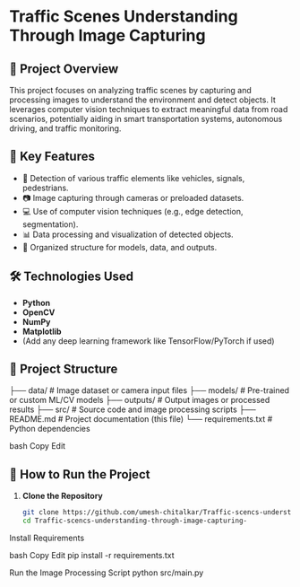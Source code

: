 # Traffic Scenes Understanding Through Image Capturing

## 📸 Project Overview

This project focuses on analyzing traffic scenes by capturing and processing images to understand the environment and detect objects. It leverages computer vision techniques to extract meaningful data from road scenarios, potentially aiding in smart transportation systems, autonomous driving, and traffic monitoring.

## 🧠 Key Features

- 🚗 Detection of various traffic elements like vehicles, signals, pedestrians.
- 📷 Image capturing through cameras or preloaded datasets.
- 💻 Use of computer vision techniques (e.g., edge detection, segmentation).
- 📊 Data processing and visualization of detected objects.
- 📁 Organized structure for models, data, and outputs.
## 🛠️ Technologies Used

- **Python**
- **OpenCV**
- **NumPy**
- **Matplotlib**
- (Add any deep learning framework like TensorFlow/PyTorch if used)

## 📂 Project Structure

├── data/ # Image dataset or camera input files
├── models/ # Pre-trained or custom ML/CV models
├── outputs/ # Output images or processed results
├── src/ # Source code and image processing scripts
├── README.md # Project documentation (this file)
└── requirements.txt # Python dependencies

bash
Copy
Edit

## 🚀 How to Run the Project

1. **Clone the Repository**
   ```bash
   git clone https://github.com/umesh-chitalkar/Traffic-scencs-understanding-through-image-capturing-.git
   cd Traffic-scencs-understanding-through-image-capturing-
Install Requirements

bash
Copy
Edit
pip install -r requirements.txt


Run the Image Processing Script
python src/main.py



